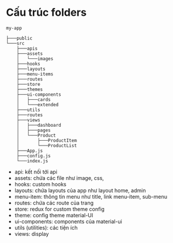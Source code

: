 # Cấu trúc folders
```
my-app

├───public
└───src
    ├───apis
    ├───assets
    │   └───images
    ├───hooks
    ├───layouts
    ├───menu-items
    ├───routes
    ├───store
    ├───themes
    ├───ui-components
    │   ├───cards
    │   └───extended
    ├───utils
    ├───routes
    ├───views
    │   ├───dashboard
    │   ├───pages
    │   └───Product
    │       ├───ProductItem
    │       └───ProductList
    ├───App.js
    ├───config.js
    └───index.js
```
- api: kết nối tới api
- assets: chứa các file như image, css, 
- hooks: custom hooks
- layouts: chứa layouts của app như layout home, admin
- menu-item: thông tin menu như title, link menu-item, sub-menu
- routes: chứa các route của trang
- store: redux for custom theme config
- theme: config theme material-UI
- ui-components: components của material-ui
- utils (utilities): các tiện ích
- views: display 
